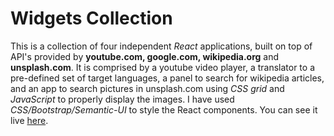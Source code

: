 # Widgets Collection

This is a collection of four independent _React_ applications, built on top of API's provided by **youtube.com, google.com, wikipedia.org** and **unsplash.com**. It is comprised by a youtube video player, a translator to a pre-defined set of target languages, a panel to search for wikipedia articles, and an app to search pictures in unsplash.com using _CSS grid_ and _JavaScript_ to properly display the images. I have used _CSS/Bootstrap/Semantic-UI_ to style the React components. You can see it live [here](https://alfiomartini.github.io/widgets/).
